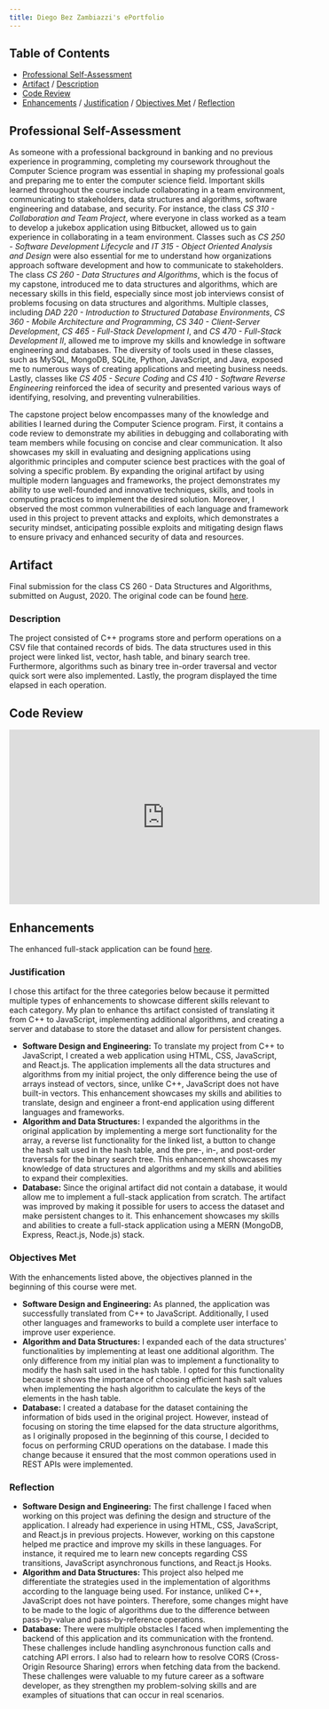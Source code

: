 ```yaml
---
title: Diego Bez Zambiazzi's ePortfolio
---
```


## Table of Contents
* [Professional Self-Assessment](https://github.com/zambiazzi89/zambiazzi89.github.io/blob/main/index.md#professional-self-assessment)
* [Artifact](https://github.com/zambiazzi89/zambiazzi89.github.io/blob/main/index.md#artifact) / [Description](https://github.com/zambiazzi89/zambiazzi89.github.io/blob/main/index.md#description)
* [Code Review](https://github.com/zambiazzi89/zambiazzi89.github.io/blob/main/index.md#code-review)
* [Enhancements](https://github.com/zambiazzi89/zambiazzi89.github.io/blob/main/index.md#enhancements) / [Justification](https://github.com/zambiazzi89/zambiazzi89.github.io/blob/main/index.md#justification) / [Objectives Met](https://github.com/zambiazzi89/zambiazzi89.github.io/blob/main/index.md#objectives-met) / [Reflection](https://github.com/zambiazzi89/zambiazzi89.github.io/blob/main/index.md#reflection)


## Professional Self-Assessment
As someone with a professional background in banking and no previous experience in programming, completing my coursework throughout the Computer Science program was essential in shaping my professional goals and preparing me to enter the computer science field. Important skills learned throughout the course include collaborating in a team environment, communicating to stakeholders, data structures and algorithms, software engineering and database, and security. For instance, the class _CS 310 - Collaboration and Team Project_, where everyone in class worked as a team to develop a jukebox application using Bitbucket, allowed us to gain experience in collaborating in a team environment. Classes such as _CS 250 - Software Development Lifecycle_ and _IT 315 - Object Oriented Analysis and Design_ were also essential for me to understand how organizations approach software development and how to communicate to stakeholders. The class _CS 260 - Data Structures and Algorithms_, which is the focus of my capstone, introduced me to data structures and algorithms, which are necessary skills in this field, especially since most job interviews consist of problems focusing on data structures and algorithms. Multiple classes, including _DAD 220 - Introduction to Structured Database Environments_, _CS 360 - Mobile Architecture and Programming_, _CS 340 - Client-Server Development_, _CS 465 - Full-Stack Development I_, and _CS 470 - Full-Stack Development II_, allowed me to improve my skills and knowledge in software engineering and databases. The diversity of tools used in these classes, such as MySQL, MongoDB, SQLite, Python, JavaScript, and Java, exposed me to numerous ways of creating applications and meeting business needs. Lastly, classes like _CS 405 - Secure Coding_ and _CS 410 - Software Reverse Engineering_ reinforced the idea of security and presented various ways of identifying, resolving, and preventing vulnerabilities.

The capstone project below encompasses many of the knowledge and abilities I learned during the Computer Science program. First, it contains a code review to demonstrate my abilities in debugging and collaborating with team members while focusing on concise and clear communication. It also showcases my skill in evaluating and designing applications using algorithmic principles and computer science best practices with the goal of solving a specific problem. By expanding the original artifact by using multiple modern languages and frameworks, the project demonstrates my ability to use well-founded and innovative techniques, skills, and tools in computing practices to implement the desired solution. Moreover, I observed the most common vulnerabilities of each language and framework used in this project to prevent attacks and exploits, which demonstrates a security mindset, anticipating possible exploits and mitigating design flaws to ensure privacy and enhanced security of data and resources.

## Artifact
Final submission for the class CS 260 - Data Structures and Algorithms, submitted on August, 2020. The original code can be found [here](https://github.com/zambiazzi89/CS260).

### Description
The project consisted of C++ programs store and perform operations on a CSV file that contained records of bids. The data structures used in this project were linked list, vector, hash table, and binary search tree. Furthermore, algorithms such as binary tree in-order traversal and vector quick sort were also implemented. Lastly, the program displayed the time elapsed in each operation.

## Code Review

<iframe width="560" height="315" src="https://www.youtube.com/embed/-WouezYAYBc" title="YouTube video player" frameborder="0" allow="accelerometer; autoplay; clipboard-write; encrypted-media; gyroscope; picture-in-picture" allowfullscreen></iframe>

## Enhancements
The enhanced full-stack application can be found [here](https://github.com/zambiazzi89/CS499).

### Justification
I chose this artifact for the three categories below because it permitted multiple types of enhancements to showcase different skills relevant to each category. My plan to enhance ths artifact consisted of translating it from C++ to JavaScript, implementing additional algorithms, and creating a server and database to store the dataset and allow for persistent changes.
- **Software Design and Engineering:** To translate my project from C++ to JavaScript, I created a web application using HTML, CSS, JavaScript, and React.js. The application implements all the data structures and algorithms from my initial project, the only difference being the use of arrays instead of vectors, since, unlike C++, JavaScript does not have built-in vectors. This enhancement showcases my skills and abilities to translate, design and engineer a front-end application using different languages and frameworks.
- **Algorithm and Data Structures:** I expanded the algorithms in the original application by implementing a merge sort functionality for the array, a reverse list functionality for the linked list, a button to change the hash salt used in the hash table, and the pre-, in-, and post-order traversals for the binary search tree. This enhancement showcases my knowledge of data structures and algorithms and my skills and abilities to expand their complexities.
- **Database:** Since the original artifact did not contain a database, it would allow me to implement a full-stack application from scratch. The artifact was improved by making it possible for users to access the dataset and make persistent changes to it. This enhancement showcases my skills and abilities to create a full-stack application using a MERN (MongoDB, Express, React.js, Node.js) stack.

### Objectives Met
With the enhancements listed above, the objectives planned in the beginning of this course were met.
- **Software Design and Engineering:** As planned, the application was successfully translated from C++ to JavaScript. Additionally, I used other languages and frameworks to build a complete user interface to improve user experience.
- **Algorithm and Data Structures:** I expanded each of the data structures' functionalities by implementing at least one additional algorithm. The only difference from my initial plan was to implement a functionality to modify the hash salt used in the hash table. I opted for this functionality because it shows the importance of choosing efficient hash salt values when implementing the hash algorithm to calculate the keys of the elements in the hash table.
- **Database:** I created a database for the dataset containing the information of bids used in the original project. However, instead of focusing on storing the time elapsed for the data structure algorithms, as I originally proposed in the beginning of this course, I decided to focus on performing CRUD operations on the database. I made this change because it ensured that the most common operations used in REST APIs were implemented.

### Reflection
- **Software Design and Engineering:** The first challenge I faced when working on this project was defining the design and structure of the application. I already had experience in using HTML, CSS, JavaScript, and React.js in previous projects. However, working on this capstone helped me practice and improve my skills in these languages. For instance, it required me to learn new concepts regarding CSS transitions, JavaScript asynchronous functions, and React.js Hooks.
- **Algorithm and Data Structures:** This project also helped me differentiate the strategies used in the implementation of algorithms according to the language being used. For instance, unliked C++, JavaScript does not have pointers. Therefore, some changes might have to be made to the logic of algorithms due to the difference between pass-by-value and pass-by-reference operations.
- **Database:** There were multiple obstacles I faced when implementing the backend of this application and its communication with the frontend. These challenges include handling asynchronous function calls and catching API errors. I also had to relearn how to resolve CORS (Cross-Origin Resource Sharing) errors when fetching data from the backend. These challenges were valuable to my future career as a software developer, as they strengthen my problem-solving skills and are examples of situations that can occur in real scenarios.
